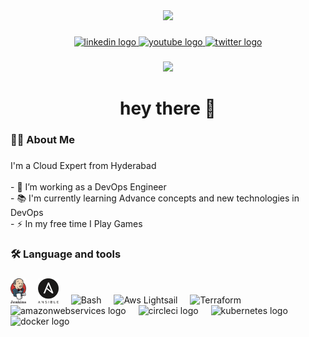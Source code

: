 <div align="center">
  <img height="150" src="https://e7.pngegg.com/pngimages/887/314/png-clipart-devops-software-engineering-technology-engineer-blue-text-thumbnail.png"  />
</div>

###

<div align="center">
  <a href="https://www.linkedin.com/in/narendar-mamidishetti/"> <img src="https://img.shields.io/static/v1?message=LinkedIn&logo=linkedin&label=&color=0077B5&logoColor=white&labelColor=&style=for-the-badge" height="25" alt="linkedin logo"  /> </a>
  <a href="https://www.youtube.com/@Softs-hub/"> <img src="https://img.shields.io/static/v1?message=Youtube&logo=youtube&label=&color=FF0000&logoColor=white&labelColor=&style=for-the-badge" height="25" alt="youtube logo"  /> </a>
  <a href="https://twitter.com/narendar114/"> <img src="https://img.shields.io/static/v1?message=Twitter&logo=twitter&label=&color=1DA1F2&logoColor=white&labelColor=&style=for-the-badge" height="25" alt="twitter logo"  /> </a>
</div>

###

<div align="center">
  <img src="https://visitor-badge.laobi.icu/badge?page_id=maurodesouza.maurodesouza&"  />
</div>

###

<h1 align="center">hey there 👋</h1>

###

<h3 align="left">👩‍💻  About Me</h3>

###

<p align="left">I'm a Cloud Expert from Hyderabad<br><br>- 🔭 I’m working as a DevOps Engineer<br>- 📚 I'm currently learning Advance concepts and new technologies in DevOps<br>- ⚡ In my free time I Play Games</p>

###

<h3 align="left">🛠 Language and tools</h3>

###

<div align="left">
  <img src="https://github.com/gilbarbara/logos/blob/main/logos/jenkins.svg" height="40" alt="Jenkins"  />
  <img width="12" />
  <img src="https://github.com/gilbarbara/logos/blob/main/logos/ansible.svg" height="40" alt="Ansible"  />
  <img width="12" />
  <img src="https://github.com/gilbarbara/logos/blob/main/logos/bash-icon.svg" height="40" alt="Bash"  />
  <img width="12" />
  <img src="https://github.com/gilbarbara/logos/blob/main/logos/aws-lightsail.svg" height="40" alt="Aws Lightsail"  />
  <img width="12" />
  <img src="https://www.svgrepo.com/show/376353/terraform.svg" height="40" alt="Terraform"  />
  <img width="12" />
  <img src="https://w7.pngwing.com/pngs/862/624/png-transparent-aws-vector-brand-logos-icon.png" height="40" alt="amazonwebservices logo"  />
  <img width="12" />
  <img src="https://cdn.jsdelivr.net/gh/devicons/devicon/icons/circleci/circleci-plain.svg" height="40" alt="circleci logo"  />
  <img width="12" />
  <img src="https://cdn.jsdelivr.net/gh/devicons/devicon/icons/kubernetes/kubernetes-plain.svg" height="40" alt="kubernetes logo"  />
  <img width="12" />
  <img src="https://cdn.jsdelivr.net/gh/devicons/devicon/icons/docker/docker-plain-wordmark.svg" height="40" alt="docker logo"  />
</div>



###
